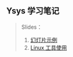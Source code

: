 

## Ysys 学习笔记

> Slides：
> 1. [幻灯片示例](./slide00/index.html)
> 2. [Linux 工具使用](./slide01/index.html)